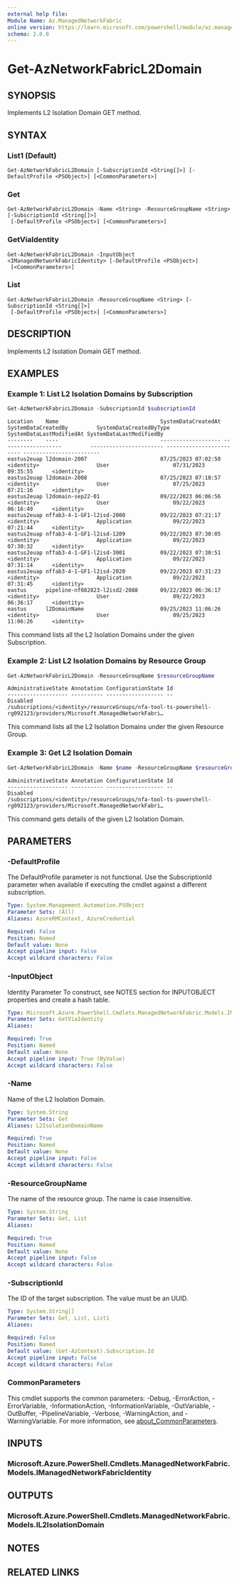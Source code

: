 ```yaml
---
external help file:
Module Name: Az.ManagedNetworkFabric
online version: https://learn.microsoft.com/powershell/module/az.managednetworkfabric/get-aznetworkfabricl2domain
schema: 2.0.0
---
```


# Get-AzNetworkFabricL2Domain

## SYNOPSIS
Implements L2 Isolation Domain GET method.

## SYNTAX

### List1 (Default)
```
Get-AzNetworkFabricL2Domain [-SubscriptionId <String[]>] [-DefaultProfile <PSObject>] [<CommonParameters>]
```

### Get
```
Get-AzNetworkFabricL2Domain -Name <String> -ResourceGroupName <String> [-SubscriptionId <String[]>]
 [-DefaultProfile <PSObject>] [<CommonParameters>]
```

### GetViaIdentity
```
Get-AzNetworkFabricL2Domain -InputObject <IManagedNetworkFabricIdentity> [-DefaultProfile <PSObject>]
 [<CommonParameters>]
```

### List
```
Get-AzNetworkFabricL2Domain -ResourceGroupName <String> [-SubscriptionId <String[]>]
 [-DefaultProfile <PSObject>] [<CommonParameters>]
```

## DESCRIPTION
Implements L2 Isolation Domain GET method.

## EXAMPLES

### Example 1: List L2 Isolation Domains by Subscription
```powershell
Get-AzNetworkFabricL2Domain -SubscriptionId $subscriptionId
```

```output
Location    Name                                SystemDataCreatedAt SystemDataCreatedBy         SystemDataCreatedByType SystemDataLastModifiedAt SystemDataLastModifiedBy
--------    ----                                ------------------- -------------------         ----------------------- ------------------------ ------------------------
eastus2euap l2domain-2007                       07/25/2023 07:02:50 <identity>                  User                    07/31/2023 09:35:55      <identity>
eastus2euap l2domain-2008                       07/25/2023 07:18:57 <identity>                  User                    07/25/2023 07:21:16      <identity>
eastus2euap l2domain-sep22-01                   09/22/2023 06:06:56 <identity>                  User                    09/22/2023 06:16:49      <identity>
eastus2euap nffab3-4-1-GF1-l2isd-2000           09/22/2023 07:21:17 <identity>                  Application             09/22/2023 07:21:44      <identity>
eastus2euap nffab3-4-1-GF1-l2isd-1209           09/22/2023 07:30:05 <identity>                  Application             09/22/2023 07:30:32      <identity>
eastus2euap nffab3-4-1-GF1-l2isd-3001           09/22/2023 07:30:51 <identity>                  Application             09/22/2023 07:31:14      <identity>
eastus2euap nffab3-4-1-GF1-l2isd-2020           09/22/2023 07:31:23 <identity>                  Application             09/22/2023 07:31:45      <identity>
eastus      pipeline-nf082823-l2isd2-2088       09/22/2023 06:36:17 <identity>                  User                    09/22/2023 06:36:17      <identity>
eastus      l2DomainName                        09/25/2023 11:06:26 <identity>                  User                    09/25/2023 11:06:26      <identity>
```

This command lists all the L2 Isolation Domains under the given Subscription.

### Example 2: List L2 Isolation Domains by Resource Group
```powershell
Get-AzNetworkFabricL2Domain -ResourceGroupName $resourceGroupName
```

```output
AdministrativeState Annotation ConfigurationState Id
------------------- ---------- ------------------ --
Disabled                                          /subscriptions/<identity>/resourceGroups/nfa-tool-ts-powershell-rg092123/providers/Microsoft.ManagedNetworkFabri…
```

This command lists all the L2 Isolation Domains under the given Resource Group.

### Example 3: Get L2 Isolation Domain
```powershell
Get-AzNetworkFabricL2Domain -Name $name -ResourceGroupName $resourceGroupName
```

```output
AdministrativeState Annotation ConfigurationState Id
------------------- ---------- ------------------ --
Disabled                                          /subscriptions/<identity>/resourceGroups/nfa-tool-ts-powershell-rg092123/providers/Microsoft.ManagedNetworkFabri…
```

This command gets details of the given L2 Isolation Domain.

## PARAMETERS

### -DefaultProfile
The DefaultProfile parameter is not functional.
Use the SubscriptionId parameter when available if executing the cmdlet against a different subscription.

```yaml
Type: System.Management.Automation.PSObject
Parameter Sets: (All)
Aliases: AzureRMContext, AzureCredential

Required: False
Position: Named
Default value: None
Accept pipeline input: False
Accept wildcard characters: False
```

### -InputObject
Identity Parameter
To construct, see NOTES section for INPUTOBJECT properties and create a hash table.

```yaml
Type: Microsoft.Azure.PowerShell.Cmdlets.ManagedNetworkFabric.Models.IManagedNetworkFabricIdentity
Parameter Sets: GetViaIdentity
Aliases:

Required: True
Position: Named
Default value: None
Accept pipeline input: True (ByValue)
Accept wildcard characters: False
```

### -Name
Name of the L2 Isolation Domain.

```yaml
Type: System.String
Parameter Sets: Get
Aliases: L2IsolationDomainName

Required: True
Position: Named
Default value: None
Accept pipeline input: False
Accept wildcard characters: False
```

### -ResourceGroupName
The name of the resource group.
The name is case insensitive.

```yaml
Type: System.String
Parameter Sets: Get, List
Aliases:

Required: True
Position: Named
Default value: None
Accept pipeline input: False
Accept wildcard characters: False
```

### -SubscriptionId
The ID of the target subscription.
The value must be an UUID.

```yaml
Type: System.String[]
Parameter Sets: Get, List, List1
Aliases:

Required: False
Position: Named
Default value: (Get-AzContext).Subscription.Id
Accept pipeline input: False
Accept wildcard characters: False
```

### CommonParameters
This cmdlet supports the common parameters: -Debug, -ErrorAction, -ErrorVariable, -InformationAction, -InformationVariable, -OutVariable, -OutBuffer, -PipelineVariable, -Verbose, -WarningAction, and -WarningVariable. For more information, see [about_CommonParameters](http://go.microsoft.com/fwlink/?LinkID=113216).

## INPUTS

### Microsoft.Azure.PowerShell.Cmdlets.ManagedNetworkFabric.Models.IManagedNetworkFabricIdentity

## OUTPUTS

### Microsoft.Azure.PowerShell.Cmdlets.ManagedNetworkFabric.Models.IL2IsolationDomain

## NOTES

## RELATED LINKS

